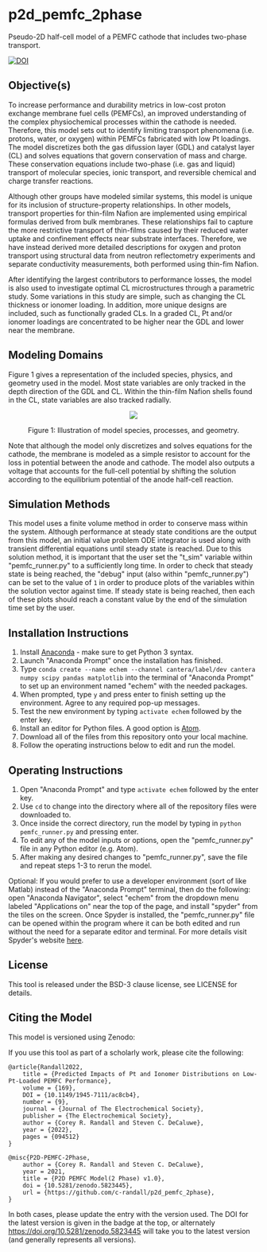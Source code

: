 # p2d_pemfc_2phase
Pseudo-2D half-cell model of a PEMFC cathode that includes two-phase transport.

[![DOI](https://zenodo.org/badge/444956566.svg)](https://zenodo.org/badge/latestdoi/444956566)

## Objective(s)
To increase performance and durability metrics in low-cost proton exchange
membrane fuel cells (PEMFCs), an improved understanding of the complex physiochemical
processes within the cathode is needed. Therefore, this model sets out
to identify limiting transport phenomena (i.e. protons, water, or oxygen) within
PEMFCs fabricated with low Pt loadings. The model discretizes both the gas difussion layer
(GDL) and catalyst layer (CL) and solves equations that govern conservation of mass and 
charge. These conservation equations include two-phase (i.e. gas and liquid) transport of
molecular species, ionic transport, and reversible chemical and charge transfer reactions.

Although other groups have modeled similar systems, this model is unique for its inclusion
of structure-property relationships. In other models, transport properties for thin-film Nafion 
are implemented using empirical formulas derived from bulk membranes. These relationships 
fail to capture the more restrictive transport of thin-films caused by their reduced water uptake 
and confinement effects near substrate interfaces. Therefore, we have instead derived
more detailed descriptions for oxygen and proton transport using structural data from neutron 
reflectometry experiments and separate conductivity measurements, both performed using thin-fim
Nafion.

After identifying the largest contributors to performance losses, the model is also used to 
investigate optimal CL microstructures through a parametric study. Some variations in this 
study are simple, such as changing the CL thickness or ionomer loading. In addition, more unique 
designs are included, such as functionally graded CLs. In a graded CL, Pt and/or ionomer loadings
are concentrated to be higher near the GDL and lower near the membrane. 

## Modeling Domains
Figure 1 gives a representation of the included species, physics, and geometry used in the model. 
Most state variables are only tracked in the depth direction of the GDL and CL. Within the thin-film 
Nafion shells found in the CL, state variables are also tracked radially. 

<p align="center"> <img src="https://user-images.githubusercontent.com/39809042/148299226-82796eb7-8c15-4267-89d5-437c974a4b0b.png"> </p>
<p align="center"> Figure 1: Illustration of model species, processes, and geometry. </p>

Note that although the model only discretizes and solves equations for the cathode, the membrane
is modeled as a simple resistor to account for the loss in potential between the anode and cathode. 
The model also outputs a voltage that accounts for the full-cell potential by shifting the solution
according to the equilibrium potential of the anode half-cell reaction.

## Simulation Methods
This model uses a finite volume method in order to conserve mass within the system. 
Although performance at steady state conditions are the output from this model, an 
initial value problem ODE integrator is used along with transient differential 
equations until steady state is reached. Due to this solution method, it is important 
that the user set the "t_sim" variable within "pemfc_runner.py" to a sufficiently 
long time. In order to check that steady state is being reached, the "debug" input 
(also within "pemfc_runner.py") can be set to the value of `1` in order to produce plots 
of the variables within the solution vector against time. If steady state is being 
reached, then each of these plots should reach a constant value by the end of the 
simulation time set by the user.

## Installation Instructions
1. Install [Anaconda](https://www.anaconda.com/distribution/) - make sure to get 
Python 3 syntax.
2. Launch "Anaconda Prompt" once the installation has finished.
3. Type `conda create --name echem --channel cantera/label/dev cantera numpy scipy pandas matplotlib` 
into the terminal of "Anaconda Prompt" to set up an environment named "echem" with the 
needed packages.
4. When prompted, type `y` and press enter to finish setting up the environment. 
Agree to any required pop-up messages.
5. Test the new environment by typing `activate echem` followed by the enter key.
6. Install an editor for Python files. A good option is [Atom](https://atom.io/).
6. Download all of the files from this repository onto your local machine.
7. Follow the operating instructions below to edit and run the model.

## Operating Instructions
1. Open "Anaconda Prompt" and type `activate echem` followed by the enter key.
2. Use `cd` to change into the directory where all of the repository files were 
downloaded to.
3. Once inside the correct directory, run the model by typing in `python pemfc_runner.py` 
and pressing enter.
4. To edit any of the model inputs or options, open the "pemfc_runner.py" file in any 
Python editor (e.g. Atom).
5. After making any desired changes to "pemfc_runner.py", save the file and repeat 
steps 1-3 to rerun the model.

Optional: If you would prefer to use a developer environment (sort of like Matlab) 
instead of the "Anaconda Prompt" terminal, then do the following: open "Anaconda Navigator", 
select "echem" from the dropdown menu labeled "Applications on" near the top of the page, 
and install "spyder" from the tiles on the screen. Once Spyder is installed, the 
"pemfc_runner.py" file can be opened within the program where it can be both edited and 
run without the need for a separate editor and terminal. For more details visit Spyder's 
website [here](https://www.spyder-ide.org/).

## License
This tool is released under the BSD-3 clause license, see LICENSE for details.

## Citing the Model
This model is versioned using Zenodo:

If you use this tool as part of a scholarly work, please cite the following:

```TeX
@article{Randall2022,
    title = {Predicted Impacts of Pt and Ionomer Distributions on Low-Pt-Loaded PEMFC Performance},
    volume = {169},
    DOI = {10.1149/1945-7111/ac8cb4},
    number = {9},
    journal = {Journal of The Electrochemical Society},
    publisher = {The Electrochemical Society},
    author = {Corey R. Randall and Steven C. DeCaluwe},
    year = {2022},
    pages = {094512}
}

@misc{P2D-PEMFC-2Phase,
    author = {Corey R. Randall and Steven C. DeCaluwe},
    year = 2021,
    title = {P2D PEMFC Model(2 Phase) v1.0},
    doi = {10.5281/zenodo.5823445},
    url = {https://github.com/c-randall/p2d_pemfc_2phase},
}
```

In both cases, please update the entry with the version used. The DOI for the latest 
version is given in the badge at the top, or alternately <https://doi.org/10.5281/zenodo.5823445> will
take you to the latest version (and generally represents all versions).
